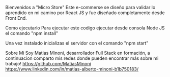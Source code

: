 Bienvenidos a "Micro Store"
Este e-commerse se diseño para validar lo aprendido en mi camino por React JS y fue diseñado completamente desde Front End.

Como ejecutarlo
Para ejecutar este codigo ejecutar desde consola Node JS el comando "npm install"

Una vez instalado inicializas el servidor con el comando "npm start"

Sobre Mi
Soy Matias Minoni, desarrollador Full Stack en formación, a continuacion comparto mis redes donde pueden encontrar más sobre mi trabajo!
https://github.com/MatiasMinoni
https://www.linkedin.com/in/matias-alberto-minoni-b1b750183/

